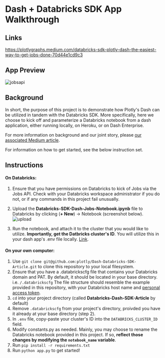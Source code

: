 # Dash + Databricks SDK App Walkthrough

## Links 

https://plotlygraphs.medium.com/databricks-sdk-plotly-dash-the-easiest-way-to-get-jobs-done-70d44e1cd9c3

## App Preview

![jobsapi](https://github.com/plotly/Dash-Databricks-SDK-Article/assets/49540501/86dba58a-87a2-4c15-9064-20f27a443cfb)


## Background
In short, the purpose of this project is to demonstrate how Plotly's Dash can be utilized in tandem with the Databricks SDK. More specifically, here we choose to kick off and parameterize a Databricks notebook from a dash application, either running locally, on Heroku, or on Dash Enterprise.

For more information on background and our joint story, please [our associated Medium article](medium.com).

For information on how to get started, see the below instruction set.

## Instructions

#### On Databricks:
1. Ensure that you have permissions on Databricks to kick of Jobs via the Jobs API. Check with your Databricks workspace administrator if you do not, or if any commands in this project fail unusually.
2. Upload the **Databricks-SDK-Dash-Jobs-Notebook.ipynb** file to Databricks by clicking (**+ New**) -> Notebook (screenshot below).
![upload](https://github.com/plotly/Dash-Databricks-SDK-Article/assets/49540501/d9dc034f-98a1-4623-97d5-c8d198c2e13c)

3. Run the notebook, and attach it to the cluster that you would like to utilize. **Importantly, get the Datbricks cluster's ID**. You will utilize this in your dash app's .env file locally. [Link]([url](https://community.databricks.com/t5/data-engineering/how-do-i-get-the-current-cluster-id/td-p/28403)).

#### On your own computer:
1. Use ```git clone git@github.com:plotly/Dash-Databricks-SDK-Article.git``` to clone this repository to your local filesystem.
2. Ensure that you have a .databrickscfg file that contains your Databricks domain and PAT. By default, it should be located in your base directory. i.e.
  ```/.databrickscfg```
   The file structure should resemble the example provided in this repository, with your Databricks host name and [personal access token]([url](https://docs.databricks.com/en/administration-guide/access-control/tokens.html)https://docs.databricks.com/en/administration-guide/access-control/tokens.html).
4. ```cd``` into your project directory (called **Databricks-Dash-SDK-Article** by default)
5. Remove ```.databrickscfg``` from your project's directory, proivded you have it already at your base directory (step 2).
6. In ```.env``` file, copy-paste your cluster's ID into the ```DATABRICKS_CLUSTER_ID``` field.
7. Modify constants.py as needed. Mainly, you may choose to rename the Databricks notebook provided in this project. If so, **reflect those changes by modifying the ```notebook_name``` variable**.
8. Run ```pip install -r requirements.txt```
9. Run ```python app.py``` to get started!



